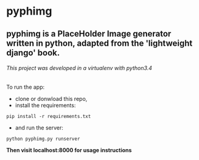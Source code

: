 # pyphimg


## pyphimg is a PlaceHolder Image generator written in python, adapted from the 'lightweight django' book.

###### This project was developed in a virtualenv with python3.4


To run the app: 
- clone or donwload this repo,
- install the requirements:

```shell
pip install -r requirements.txt
```

- and run the server:

```shell
python pyphimg.py runserver
```

**Then visit localhost:8000 for usage instructions**


